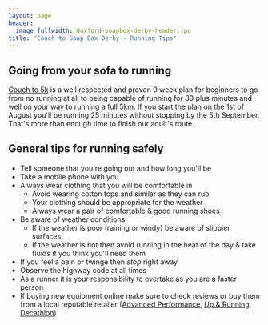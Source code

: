 ```yaml
---
layout: page
header:
  image_fullwidth: duxford-soapbox-derby-header.jpg
title: "Couch to Soap Box Derby - Running Tips"
---
```


## Going from your sofa to running

[Couch to 5k][c25k] is a well respected and proven 9 week plan for beginners to go from no running at all to being capable of running for 30 plus minutes and well on your way to running a full 5km. If you start the plan on the 1st of August you'll be running 25 minutes without stopping by the 5th September. That's more than enough time to finish our adult's route.

## General tips for running safely

- Tell someone that you're going out and how long you'll be 
- Take a mobile phone with you
- Always wear clothing that you will be comfortable in
    - Avoid wearing cotton tops and similar as they can rub
    - Your clothing should be appropriate for the weather
    - Always wear a pair of comfortable & good running shoes
- Be aware of weather conditions 
  - If the weather is poor (raining or windy) be aware of slippier surfaces
  - If the weather is hot then avoid running in the heat of the day & take fluids if you think you'll need them
- If you feel a pain or twinge then *stop* right away
- Observe the highway code at all times
- As a runner it is your responsibility to overtake as you are a faster person
- If buying new equipment online make sure to check reviews or buy them from a local reputable retailer ([Advanced Performance][adv_perf], [Up & Running][up_and_running], [Decathlon][decathlon])

[c25k]: https://www.nhs.uk/live-well/exercise/couch-to-5k-week-by-week/
[adv_perf]: https://www.advanceperformance.co.uk
[up_and_running]: https://upandrunning.co.uk/pages/up-running-cambridge
[decathlon]: https://www.decathlon.co.uk/store-view/sport-shop-cambridge-0070138101381
